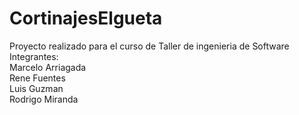 # CortinajesElgueta
Proyecto realizado para el curso de Taller de ingenieria de Software
</br>Integrantes:
</br>Marcelo Arriagada
</br>Rene Fuentes
</br>Luis Guzman
</br>Rodrigo Miranda
